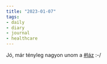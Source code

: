```yaml
---
title: "2023-01-07"
tags:
- daily
- diary
- journal
- healthcare
---
```


Jó, már tényleg nagyon unom a [#láz](/tags/fever) :-/